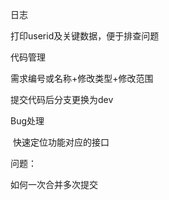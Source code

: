 日志

打印userid及关键数据，便于排查问题

代码管理

需求编号或名称+修改类型+修改范围

提交代码后分支更换为dev

Bug处理

​	快速定位功能对应的接口

问题：

如何一次合并多次提交

